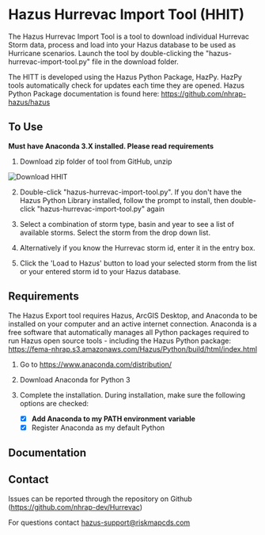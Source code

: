 # Hazus Hurrevac Import Tool (HHIT)
The Hazus Hurrevac Import Tool is a tool to download individual Hurrevac Storm data, process and load into your Hazus database to be used as Hurricane scenarios. Launch the tool by double-clicking the "hazus-hurrevac-import-tool.py" file in the download folder.

The HITT is developed using the Hazus Python Package, HazPy. HazPy tools automatically check for updates each time they are opened. Hazus Python Package documentation is found here: https://github.com/nhrap-hazus/hazus

## To Use

**Must have Anaconda 3.X installed. Please read requirements**

1. Download zip folder of tool from GitHub, unzip

![Download HHIT](Images/Step1.png "Download HHIT")

2. Double-click "hazus-hurrevac-import-tool.py". If you don't have the Hazus Python Library installed, follow the prompt to install, then double-click "hazus-hurrevac-import-tool.py" again

3. Select a combination of storm type, basin and year to see a list of available storms. Select the storm from the drop down list.

4. Alternatively if you know the Hurrevac storm id, enter it in the entry box.

5. Click the 'Load to Hazus' button to load your selected storm from the list or your entered storm id to your Hazus database.

## Requirements

The Hazus Export tool requires Hazus, ArcGIS Desktop, and Anaconda to be installed on your computer and an active internet connection. Anaconda is a free software that automatically manages all Python packages required to run Hazus open source tools - including the Hazus Python package: https://fema-nhrap.s3.amazonaws.com/Hazus/Python/build/html/index.html

1. Go to https://www.anaconda.com/distribution/

2. Download Anaconda for Python 3

3. Complete the installation. During installation, make sure the following options are checked:
   - [x] **Add Anaconda to my PATH environment variable**
   - [x] Register Anaconda as my default Python

## Documentation

## Contact

Issues can be reported through the repository on Github (https://github.com/nhrap-dev/Hurrevac)

For questions contact hazus-support@riskmapcds.com
